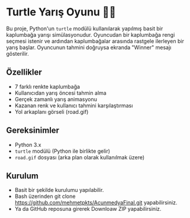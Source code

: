 # Turtle Yarış Oyunu 🐢🏁

Bu proje, Python'un `turtle` modülü kullanılarak yapılmış basit bir kaplumbağa yarışı simülasyonudur. Oyuncudan bir kaplumbağa rengi seçmesi istenir ve ardından kaplumbağalar arasında rastgele ilerleyen bir yarış başlar. Oyuncunun tahmini doğruysa ekranda "Winner" mesajı gösterilir.

## Özellikler

- 7 farklı renkte kaplumbağa
- Kullanıcıdan yarış öncesi tahmin alma
- Gerçek zamanlı yarış animasyonu
- Kazanan renk ve kullanıcı tahmini karşılaştırması
- Yol arkaplanı görseli (road.gif)

## Gereksinimler

- Python 3.x
- `turtle` modülü (Python ile birlikte gelir)
- `road.gif` dosyası (arka plan olarak kullanılmak üzere)

## Kurulum

- Basit bir şekilde kurulumu yapılabilir.
- Bash üzerinden git clone https://github.com/mehmetpkts/AcunmedyaFinal.git yapabilirsiniz.
- Ya da GitHub reposuna girerek Downloaw ZIP yapabilirsiniz.